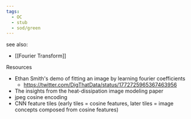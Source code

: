 ```yaml
---
tags:
  - OC
  - stub
  - sod/green
---
```

see also:
- [[Fourier Transform]]

Resources
- Ethan Smith's demo of fitting an image by learning fourier coefficients
	- https://twitter.com/DigThatData/status/1772725965367463956
- The insights from the heat-dissipation image modeling paper
- jpeg cosine encoding
- CNN feature tiles (early tiles = cosine features, later tiles = image concepts composed from cosine features)